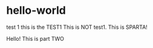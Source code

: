 hello-world
===========
test 1
this is the TEST1
This is NOT test1. This is SPARTA!




Hello! This is part TWO
